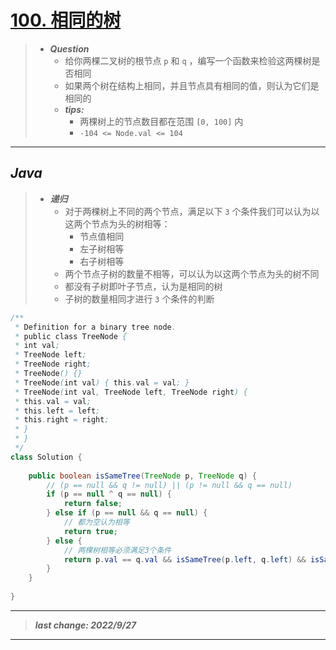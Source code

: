 # [100. 相同的树](https://leetcode.cn/problems/same-tree/)

> - ***Question***
>   - 给你两棵二叉树的根节点 `p` 和 `q` ，编写一个函数来检验这两棵树是否相同
>   - 如果两个树在结构上相同，并且节点具有相同的值，则认为它们是相同的
>   - ***tips:***
>     - 两棵树上的节点数目都在范围 `[0, 100]` 内 
>     - `-104 <= Node.val <= 104`

---

## *Java*

> - ***递归***
>   - 对于两棵树上不同的两个节点，满足以下 `3` 个条件我们可以认为以这两个节点为头的树相等：
>     - 节点值相同
>     - 左子树相等
>     - 右子树相等
>   - 两个节点子树的数量不相等，可以认为以这两个节点为头的树不同
>   - 都没有子树即叶子节点，认为是相同的树
>   - 子树的数量相同才进行 `3` 个条件的判断

```java
/**
 * Definition for a binary tree node.
 * public class TreeNode {
 * int val;
 * TreeNode left;
 * TreeNode right;
 * TreeNode() {}
 * TreeNode(int val) { this.val = val; }
 * TreeNode(int val, TreeNode left, TreeNode right) {
 * this.val = val;
 * this.left = left;
 * this.right = right;
 * }
 * }
 */
class Solution {
    
    public boolean isSameTree(TreeNode p, TreeNode q) {
        // (p == null && q != null) || (p != null && q == null)
        if (p == null ^ q == null) {
            return false;
        } else if (p == null && q == null) {
            // 都为空认为相等
            return true;
        } else {
            // 两棵树相等必须满足3个条件
            return p.val == q.val && isSameTree(p.left, q.left) && isSameTree(p.right, q.right);
        }
    }
    
}
```

---

> ***last change: 2022/9/27***

---
